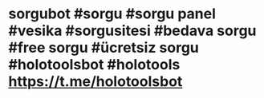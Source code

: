 # sorgubot #sorgu #sorgu panel #vesika #sorgusitesi #bedava sorgu #free sorgu #ücretsiz sorgu #holotoolsbot #holotools https://t.me/holotoolsbot
